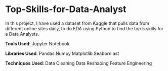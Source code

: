 # Top-Skills-for-Data-Analyst

In this project, I have used a dataset from Kaggle that pulls data from different online sites daily, to do EDA using Python to find the top 5 skills for a Data Analysts.

**Tools Used**:
Jupyter Notebook

**Libraries Used**:
Pandas
Numpy
Matplotlib
Seaborn
ast

**Techniques Used**:
Data Cleaning
Data Reshaping
Feature Engineering
